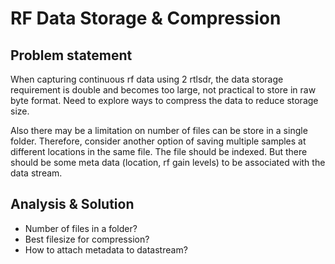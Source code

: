 # RF Data Storage & Compression  
## Problem statement  
When capturing continuous rf data using 2 rtlsdr, the data storage requirement is double and becomes too large, not practical to store in raw byte format. Need to explore ways to compress the data to reduce storage size.

Also there may be a limitation on number of files can be store in a single folder. Therefore, consider another option of saving multiple samples at different locations in the same file. The file should be indexed. But there should be some meta data (location, rf gain levels) to be associated with the data stream.

## Analysis & Solution  
- Number of files in a folder?
- Best filesize for compression?
- How to attach metadata to datastream?
